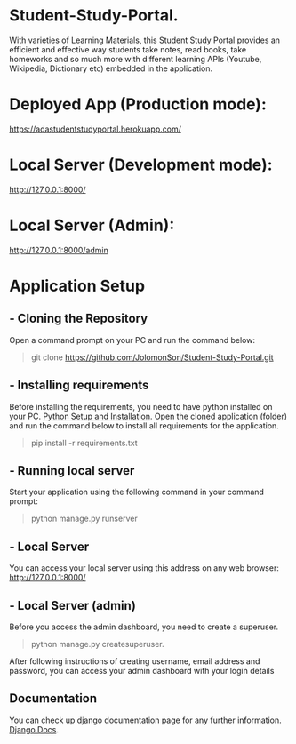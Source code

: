 # Student-Study-Portal.
With varieties of Learning Materials, this Student Study Portal provides an efficient and effective way students take notes, read books, take homeworks and so much more with different learning APIs (Youtube, Wikipedia, Dictionary etc) embedded in the application.

# Deployed App (Production mode):
https://adastudentstudyportal.herokuapp.com/
# Local Server (Development mode):
http://127.0.0.1:8000/
# Local Server (Admin):
http://127.0.0.1:8000/admin
# Application Setup
## - Cloning the Repository
Open a command prompt on your PC and run the command below:
> git clone https://github.com/JolomonSon/Student-Study-Portal.git
## - Installing requirements
Before installing the requirements, you need to have python installed on your PC.
[Python Setup and Installation](https://realpython.com/installing-python/).
Open the cloned application (folder) and run the command below to install all requirements for the application.
> pip install -r requirements.txt
## - Running local server
Start your application using the following command in your command prompt:
> python manage.py runserver
## - Local Server
You can access your local server using this address on any web browser:
http://127.0.0.1:8000/
## - Local Server (admin)
Before you access the admin dashboard, you need to create a superuser.
> python manage.py createsuperuser. <br>

After following instructions of creating username, email address and password, you can access your admin dashboard with your login details
## Documentation
You can check up django documentation page for any further information.
[Django Docs](https://docs.djangoproject.com/en/4.0/).
